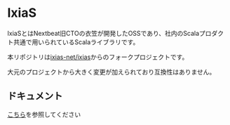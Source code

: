 # IxiaS

IxiaSとはNextbeat旧CTOの衣笠が開発したOSSであり、社内のScalaプロダクト共通で用いられているScalaライブラリです。

本リポジトリは[ixias-net/ixias](https://github.com/ixias-net/ixias)からのフォークプロジェクトです。

大元のプロジェクトから大きく変更が加えられており互換性はありません。

## ドキュメント

[こちら](https://nextbeat-dev.github.io/ixias/index.html)を参照してください

